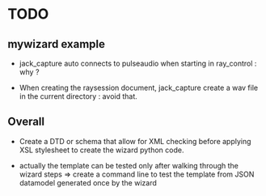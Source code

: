 # TODO

## mywizard example

  - jack_capture auto connects to pulseaudio when starting in ray_control : why ?
  
  - When creating the raysession document, jack_capture create a wav file in the current directory : avoid that.
  

## Overall 

- Create a DTD or schema that allow for XML checking before applying XSL stylesheet to create the wizard python code.

- actually the template can be tested only after walking through the wizard steps
   => create a command line to test the template from JSON datamodel generated once by the wizard


